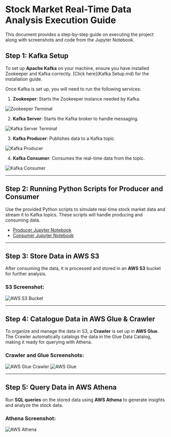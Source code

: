 # Stock Market Real-Time Data Analysis Execution Guide

This document provides a step-by-step guide on executing the project along with screenshots and code from the Jupyter Notebook.

## Step 1: Kafka Setup

To set up **Apache Kafka** on your machine, ensure you have installed Zookeeper and Kafka correctly. [Click here](Kafka Setup.md) for the installation guide.

Once Kafka is set up, you will need to run the following services:
1. **Zookeeper**: Starts the Zookeeper instance needed by Kafka.
 
![Zookeeper Terminal](https://drive.google.com/uc?export=view&id=1riMapgm_q-a16L7vKqB4rX8cLga18-Z2)

2. **Kafka Server**: Starts the Kafka broker to handle messaging.
 
![Kafka Server Terminal](https://drive.google.com/uc?export=view&id=130LbfYCPiahwIc0ymHPH7JNAxyuouUAL)

3. **Kafka Producer**: Publishes data to a Kafka topic.
 
![Kafka Producer](https://drive.google.com/uc?export=view&id=11g98ISG75gaklvxubomHAATXl2lJ3fKN)

4. **Kafka Consumer**: Consumes the real-time data from the topic.
 
![Kafka Consumer](https://drive.google.com/uc?export=view&id=1I6kMWUGSR7PsVqsY0fNMDuErb9Zys82U)

---

## Step 2: Running Python Scripts for Producer and Consumer

Use the provided Python scripts to simulate real-time stock market data and stream it to Kafka topics. These scripts will handle producing and consuming data.

- [Producer Jupyter Notebook](KafkaProducer1.ipynb)
- [Consumer Jupyter Notebook](KafkaConsumer1.ipynb)

---

## Step 3: Store Data in AWS S3

After consuming the data, it is processed and stored in an **AWS S3** bucket for further analysis.

### S3 Screenshot:
![AWS S3 Bucket](https://drive.google.com/uc?export=view&id=11Xz2ELoX0bAuz95orhX_Fiw1Ih_hew-v)

---

## Step 4: Catalogue Data in AWS Glue & Crawler

To organize and manage the data in S3, a **Crawler** is set up in **AWS Glue**. The Crawler automatically catalogs the data in the Glue Data Catalog, making it ready for querying with Athena.

### Crawler and Glue Screenshots:
![AWS Glue Crawler](https://drive.google.com/uc?export=view&id=1oX8bkiXwJXhXGMsrmWN2hylL2a4WfkrH)
![AWS Glue](https://drive.google.com/uc?export=view&id=1FhyH4IAu_mI_q7az-fGRXeDUhNibJAN0)

---

## Step 5: Query Data in AWS Athena

Run **SQL queries** on the stored data using **AWS Athena** to generate insights and analyze the stock data.

### Athena Screenshot:
![AWS Athena](https://drive.google.com/uc?export=view&id=1gYzGZ66khtQc08jVfBzJMagSos2qRU9P)

